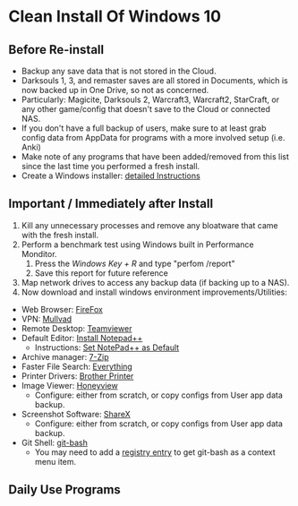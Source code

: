 # Clean Install Of Windows 10

## Before Re-install


 - Backup any save data that is not stored in the Cloud.
  - Darksouls 1, 3, and remaster saves are all stored in Documents, which is now backed up in One Drive, so not as concerned.
  - Particularly: Magicite, Darksouls 2, Warcraft3, Warcraft2, StarCraft, or any other game/config that doesn't save to the Cloud or connected NAS.
  - If you don't have a full backup of users, make sure to at least grab config data from AppData for programs with a more involved setup (i.e. Anki)
 - Make note of any programs that have been added/removed from this list since the last time you performed a fresh install.
 - Create a Windows installer: [detailed Instructions](https://www.microsoft.com/en-us/software-download/windows10?d2784474-fdb0-4e9d-9e47-5e88c0e053ec=True)
 
## Important / Immediately after Install

1. Kill any unnecessary processes and remove any bloatware that came with the fresh install.
2. Perform a benchmark test using Windows built in Performance Monditor.
    1. Press the *Windows Key + R* and type "perfom /report"
    2. Save this report for future reference
3. Map network drives to access any backup data (if backing up to a NAS).
4. Now download and install windows environment improvements/Utilities:

- Web Browser: [FireFox](https://www.mozilla.org/en-US/firefox/download/thanks/)
- VPN: [Mullvad](https://mullvad.net/en/download/)
- Remote Desktop: [Teamviewer](https://www.teamviewer.com/en/teamviewer-automatic-download/)
- Default Editor: [Install Notepad++](https://notepad-plus-plus.org/)
    - Instructions: [Set NotePad++ as Default](https://npp-user-manual.org/docs/other-resources/#notepad-replacement)
- Archive manager: [7-Zip](https://www.7-zip.org/)
- Faster File Search: [Everything](https://www.voidtools.com/)
- Printer Drivers: [Brother Printer](https://www.brother-usa.com/home/printers-fax)
- Image Viewer: [Honeyview](https://www.bandisoft.com/honeyview/)
    - Configure: either from scratch, or copy configs from User app data backup.
- Screenshot Software: [ShareX](https://getsharex.com/)
    - Configure: either from scratch, or copy configs from User app data backup.
- Git Shell: [git-bash](https://git-scm.com/downloads)
    - You may need to add a [registry entry](https://stackoverflow.com/a/44019893) to get git-bash as a context menu item.
 
 ## Daily Use Programs